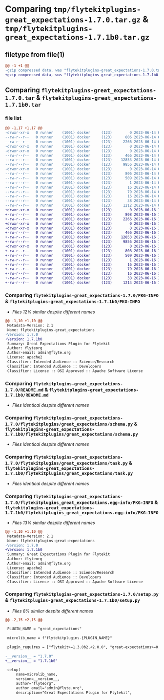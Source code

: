 # Comparing `tmp/flytekitplugins-great_expectations-1.7.0.tar.gz` & `tmp/flytekitplugins-great_expectations-1.7.1b0.tar.gz`

## filetype from file(1)

```diff
@@ -1 +1 @@
-gzip compressed data, was "flytekitplugins-great_expectations-1.7.0.tar", last modified: Wed Jun 14 04:33:29 2023, max compression
+gzip compressed data, was "flytekitplugins-great_expectations-1.7.1b0.tar", last modified: Fri Jun 16 18:14:20 2023, max compression
```

## Comparing `flytekitplugins-great_expectations-1.7.0.tar` & `flytekitplugins-great_expectations-1.7.1b0.tar`

### file list

```diff
@@ -1,17 +1,17 @@
-drwxr-xr-x   0 runner    (1001) docker     (123)        0 2023-06-14 04:33:29.377338 flytekitplugins-great_expectations-1.7.0/
--rw-r--r--   0 runner    (1001) docker     (123)      806 2023-06-14 04:33:29.377338 flytekitplugins-great_expectations-1.7.0/PKG-INFO
--rw-r--r--   0 runner    (1001) docker     (123)     2266 2023-06-14 04:33:05.000000 flytekitplugins-great_expectations-1.7.0/README.md
-drwxr-xr-x   0 runner    (1001) docker     (123)        0 2023-06-14 04:33:29.373338 flytekitplugins-great_expectations-1.7.0/flytekitplugins/
-drwxr-xr-x   0 runner    (1001) docker     (123)        0 2023-06-14 04:33:29.373338 flytekitplugins-great_expectations-1.7.0/flytekitplugins/great_expectations/
--rw-r--r--   0 runner    (1001) docker     (123)      466 2023-06-14 04:33:05.000000 flytekitplugins-great_expectations-1.7.0/flytekitplugins/great_expectations/__init__.py
--rw-r--r--   0 runner    (1001) docker     (123)    12853 2023-06-14 04:33:05.000000 flytekitplugins-great_expectations-1.7.0/flytekitplugins/great_expectations/schema.py
--rw-r--r--   0 runner    (1001) docker     (123)     9856 2023-06-14 04:33:05.000000 flytekitplugins-great_expectations-1.7.0/flytekitplugins/great_expectations/task.py
-drwxr-xr-x   0 runner    (1001) docker     (123)        0 2023-06-14 04:33:29.377338 flytekitplugins-great_expectations-1.7.0/flytekitplugins_great_expectations.egg-info/
--rw-r--r--   0 runner    (1001) docker     (123)      806 2023-06-14 04:33:29.000000 flytekitplugins-great_expectations-1.7.0/flytekitplugins_great_expectations.egg-info/PKG-INFO
--rw-r--r--   0 runner    (1001) docker     (123)      509 2023-06-14 04:33:29.000000 flytekitplugins-great_expectations-1.7.0/flytekitplugins_great_expectations.egg-info/SOURCES.txt
--rw-r--r--   0 runner    (1001) docker     (123)        1 2023-06-14 04:33:29.000000 flytekitplugins-great_expectations-1.7.0/flytekitplugins_great_expectations.egg-info/dependency_links.txt
--rw-r--r--   0 runner    (1001) docker     (123)       16 2023-06-14 04:33:29.000000 flytekitplugins-great_expectations-1.7.0/flytekitplugins_great_expectations.egg-info/namespace_packages.txt
--rw-r--r--   0 runner    (1001) docker     (123)       79 2023-06-14 04:33:29.000000 flytekitplugins-great_expectations-1.7.0/flytekitplugins_great_expectations.egg-info/requires.txt
--rw-r--r--   0 runner    (1001) docker     (123)       16 2023-06-14 04:33:29.000000 flytekitplugins-great_expectations-1.7.0/flytekitplugins_great_expectations.egg-info/top_level.txt
--rw-r--r--   0 runner    (1001) docker     (123)       38 2023-06-14 04:33:29.377338 flytekitplugins-great_expectations-1.7.0/setup.cfg
--rw-r--r--   0 runner    (1001) docker     (123)     1212 2023-06-14 04:33:24.000000 flytekitplugins-great_expectations-1.7.0/setup.py
+drwxr-xr-x   0 runner    (1001) docker     (123)        0 2023-06-16 18:14:20.150431 flytekitplugins-great_expectations-1.7.1b0/
+-rw-r--r--   0 runner    (1001) docker     (123)      808 2023-06-16 18:14:20.150431 flytekitplugins-great_expectations-1.7.1b0/PKG-INFO
+-rw-r--r--   0 runner    (1001) docker     (123)     2266 2023-06-16 18:13:54.000000 flytekitplugins-great_expectations-1.7.1b0/README.md
+drwxr-xr-x   0 runner    (1001) docker     (123)        0 2023-06-16 18:14:20.146431 flytekitplugins-great_expectations-1.7.1b0/flytekitplugins/
+drwxr-xr-x   0 runner    (1001) docker     (123)        0 2023-06-16 18:14:20.150431 flytekitplugins-great_expectations-1.7.1b0/flytekitplugins/great_expectations/
+-rw-r--r--   0 runner    (1001) docker     (123)      466 2023-06-16 18:13:54.000000 flytekitplugins-great_expectations-1.7.1b0/flytekitplugins/great_expectations/__init__.py
+-rw-r--r--   0 runner    (1001) docker     (123)    12853 2023-06-16 18:13:54.000000 flytekitplugins-great_expectations-1.7.1b0/flytekitplugins/great_expectations/schema.py
+-rw-r--r--   0 runner    (1001) docker     (123)     9856 2023-06-16 18:13:54.000000 flytekitplugins-great_expectations-1.7.1b0/flytekitplugins/great_expectations/task.py
+drwxr-xr-x   0 runner    (1001) docker     (123)        0 2023-06-16 18:14:20.150431 flytekitplugins-great_expectations-1.7.1b0/flytekitplugins_great_expectations.egg-info/
+-rw-r--r--   0 runner    (1001) docker     (123)      808 2023-06-16 18:14:20.000000 flytekitplugins-great_expectations-1.7.1b0/flytekitplugins_great_expectations.egg-info/PKG-INFO
+-rw-r--r--   0 runner    (1001) docker     (123)      509 2023-06-16 18:14:20.000000 flytekitplugins-great_expectations-1.7.1b0/flytekitplugins_great_expectations.egg-info/SOURCES.txt
+-rw-r--r--   0 runner    (1001) docker     (123)        1 2023-06-16 18:14:20.000000 flytekitplugins-great_expectations-1.7.1b0/flytekitplugins_great_expectations.egg-info/dependency_links.txt
+-rw-r--r--   0 runner    (1001) docker     (123)       16 2023-06-16 18:14:20.000000 flytekitplugins-great_expectations-1.7.1b0/flytekitplugins_great_expectations.egg-info/namespace_packages.txt
+-rw-r--r--   0 runner    (1001) docker     (123)       79 2023-06-16 18:14:20.000000 flytekitplugins-great_expectations-1.7.1b0/flytekitplugins_great_expectations.egg-info/requires.txt
+-rw-r--r--   0 runner    (1001) docker     (123)       16 2023-06-16 18:14:20.000000 flytekitplugins-great_expectations-1.7.1b0/flytekitplugins_great_expectations.egg-info/top_level.txt
+-rw-r--r--   0 runner    (1001) docker     (123)       38 2023-06-16 18:14:20.150431 flytekitplugins-great_expectations-1.7.1b0/setup.cfg
+-rw-r--r--   0 runner    (1001) docker     (123)     1214 2023-06-16 18:14:14.000000 flytekitplugins-great_expectations-1.7.1b0/setup.py
```

### Comparing `flytekitplugins-great_expectations-1.7.0/PKG-INFO` & `flytekitplugins-great_expectations-1.7.1b0/PKG-INFO`

 * *Files 12% similar despite different names*

```diff
@@ -1,10 +1,10 @@
 Metadata-Version: 2.1
 Name: flytekitplugins-great_expectations
-Version: 1.7.0
+Version: 1.7.1b0
 Summary: Great Expectations Plugin for Flytekit
 Author: flyteorg
 Author-email: admin@flyte.org
 License: apache2
 Classifier: Intended Audience :: Science/Research
 Classifier: Intended Audience :: Developers
 Classifier: License :: OSI Approved :: Apache Software License
```

### Comparing `flytekitplugins-great_expectations-1.7.0/README.md` & `flytekitplugins-great_expectations-1.7.1b0/README.md`

 * *Files identical despite different names*

### Comparing `flytekitplugins-great_expectations-1.7.0/flytekitplugins/great_expectations/schema.py` & `flytekitplugins-great_expectations-1.7.1b0/flytekitplugins/great_expectations/schema.py`

 * *Files identical despite different names*

### Comparing `flytekitplugins-great_expectations-1.7.0/flytekitplugins/great_expectations/task.py` & `flytekitplugins-great_expectations-1.7.1b0/flytekitplugins/great_expectations/task.py`

 * *Files identical despite different names*

### Comparing `flytekitplugins-great_expectations-1.7.0/flytekitplugins_great_expectations.egg-info/PKG-INFO` & `flytekitplugins-great_expectations-1.7.1b0/flytekitplugins_great_expectations.egg-info/PKG-INFO`

 * *Files 13% similar despite different names*

```diff
@@ -1,10 +1,10 @@
 Metadata-Version: 2.1
 Name: flytekitplugins-great-expectations
-Version: 1.7.0
+Version: 1.7.1b0
 Summary: Great Expectations Plugin for Flytekit
 Author: flyteorg
 Author-email: admin@flyte.org
 License: apache2
 Classifier: Intended Audience :: Science/Research
 Classifier: Intended Audience :: Developers
 Classifier: License :: OSI Approved :: Apache Software License
```

### Comparing `flytekitplugins-great_expectations-1.7.0/setup.py` & `flytekitplugins-great_expectations-1.7.1b0/setup.py`

 * *Files 8% similar despite different names*

```diff
@@ -2,15 +2,15 @@
 
 PLUGIN_NAME = "great_expectations"
 
 microlib_name = f"flytekitplugins-{PLUGIN_NAME}"
 
 plugin_requires = ["flytekit>=1.3.0b2,<2.0.0", "great-expectations>=0.13.30", "sqlalchemy>=1.4.23,<2.0.0"]
 
-__version__ = "1.7.0"
+__version__ = "1.7.1b0"
 
 setup(
     name=microlib_name,
     version=__version__,
     author="flyteorg",
     author_email="admin@flyte.org",
     description="Great Expectations Plugin for Flytekit",
```

